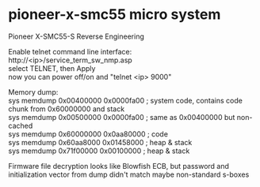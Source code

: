 # pioneer-x-smc55 micro system
Pioneer X-SMC55-S Reverse Engineering

Enable telnet command line interface:  
http://\<ip\>/service_term_sw_nmp.asp  
select TELNET, then Apply  
now you can power off/on and "telnet \<ip\> 9000"

Memory dump:  
sys memdump 0x00400000 0x0000fa00 ; system code, contains code chunk from 0x60000000 and stack  
sys memdump 0x00500000 0x0000fa00 ; same as 0x00400000 but non-cached  
sys memdump 0x60000000 0x0aa80000 ; code  
sys memdump 0x60aa8000 0x01458000 ; heap & stack  
sys memdump 0x71f00000 0x00100000 ; heap & stack  

Firmware file decryption looks like Blowfish ECB, but password and initialization vector from dump didn't match maybe non-standard s-boxes

